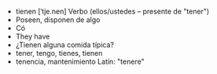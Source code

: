 - tienen	[ˈtje.nen]	Verbo (ellos/ustedes – presente de "tener")  
- Poseen, disponen de algo  
- Có  
- They have  
- ¿Tienen alguna comida típica?  
- tener, tengo, tienes, tienen  
- tenencia, mantenimiento	Latín: "tenere"
